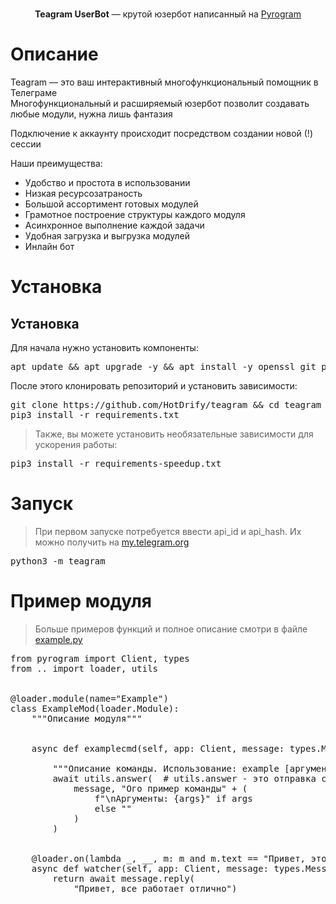 <p align="center">
    <br>
    <b>Teagram UserBot</b> — крутой юзербот написанный на <a href="https://github.com/pyrogram/pyrogram">Pyrogram</a>
    <br>
</p>



<h1>Описание</h1>

Teagram — это ваш интерактивный многофункциональный помощник в Телеграме  
Многофункциональный и расширяемый юзербот позволит создавать любые модули, нужна лишь фантазия

Подключение к аккаунту происходит посредством создании новой (!) сессии

Наши преимущества:
<ul>
    <li>Удобство и простота в использовании</li>
    <li>Низкая ресурсозатраность</li>
    <li>Большой ассортимент готовых модулей</li>
    <li>Грамотное построение структуры каждого модуля</li>
    <li>Асинхронное выполнение каждой задачи</li>
    <li>Удобная загрузка и выгрузка модулей</li>
    <li>Инлайн бот</li>
</ul>


<h1>Установка</h1>


<h2>Установка</h2>

Для начала нужно установить компоненты:

<pre lang="bash">
apt update && apt upgrade -y && apt install -y openssl git python3 python3-pip
</pre>

После этого клонировать репозиторий и установить зависимости:

<pre lang="bash">
git clone https://github.com/HotDrify/teagram && cd teagram 
pip3 install -r requirements.txt
</pre>

> Также, вы можете установить необязательные зависимости для ускорения работы:

<pre lang="bash">
pip3 install -r requirements-speedup.txt
</pre>


<h1>Запуск</h1>

> При первом запуске потребуется ввести api_id и api_hash. Их можно получить на <a href="https://my.telegram.org">my.telegram.org</a>

<pre lang="bash">
python3 -m teagram
</pre>

<h1>Пример модуля</h1>

> Больше примеров функций и полное описание смотри в файле <a href="./sh1t-ub/modules/example.py">example.py</a>

<pre lang="python">
from pyrogram import Client, types
from .. import loader, utils


@loader.module(name="Example")
class ExampleMod(loader.Module):
    """Описание модуля"""


    async def examplecmd(self, app: Client, message: types.Message, args: str):  # cmd на конце функции чтобы обозначить что это команда
                                                                                  # args - аргументы после команды. необязательный аргумент
        """Описание команды. Использование: example [аргументы]"""
        await utils.answer(  # utils.answer - это отправка сообщений, код можно посмотреть в utils
            message, "Ого пример команды" + (
                f"\nАргументы: {args}" if args
                else ""
            )
        )


    @loader.on(lambda _, __, m: m and m.text == "Привет, это вотчер детка")
    async def watcher(self, app: Client, message: types.Message):  # watcher - функция которая работает при получении нового сообщения
        return await message.reply(
            "Привет, все работает отлично")


